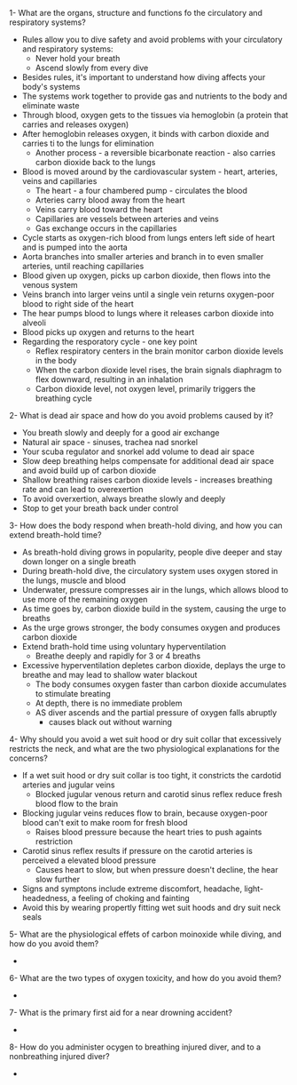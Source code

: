 1- What are the organs, structure and functions fo the circulatory and respiratory systems?

- Rules allow you to dive safety and avoid problems with your circulatory and respiratory systems:
    - Never hold your breath
    - Ascend slowly from every dive
- Besides rules, it's important to understand how diving affects your body's systems
- The systems work together to provide gas and nutrients to the body and eliminate waste
- Through blood, oxygen gets to the tissues via hemoglobin (a protein that carries and releases oxygen)
- After hemoglobin releases oxygen, it binds with carbon dioxide and carries ti to the lungs for elimination
    - Another process - a reversible bicarbonate reaction - also carries carbon dioxide back to the lungs
- Blood is moved around by the cardiovascular system - heart, arteries, veins and capillaries
    - The heart - a four chambered pump - circulates the blood
    - Arteries carry blood away from the heart
    - Veins carry blood toward the heart
    - Capillaries are vessels between arteries and veins
    - Gas exchange occurs in the capillaries
- Cycle starts as oxygen-rich blood from lungs enters left side of heart and is pumped into the aorta
- Aorta branches into smaller arteries and branch in to even smaller arteries, until reaching capillaries
- Blood given up oxygen, picks up carbon dioxide, then flows into the venous system
- Veins branch into larger veins until a single vein returns oxygen-poor blood to right side of the heart
- The hear pumps blood to lungs where it releases carbon dioxide into alveoli
- Blood picks up oxygen and returns to the heart
- Regarding the resporatory cycle - one key point
    - Reflex respiratory centers in the brain monitor carbon dioxide levels in the body
    - When the carbon dioxide level rises, the brain signals diaphragm to flex downward, resulting in an inhalation
    - Carbon dioxide level, not oxygen level, primarily triggers the breathing cycle

2- What is dead air space and how do you avoid problems caused by it? 

- You breath slowly and deeply for a good air exchange
- Natural air space - sinuses, trachea nad snorkel
- Your scuba regulator and snorkel add volume to dead air space
- Slow deep breathing helps compensate for additional dead air space and avoid build up of carbon dioxide
- Shallow breathing raises carbon dioxide levels - increases breathing rate and can lead to overexertion
- To avoid overxertion, always breathe slowly and deeply
- Stop to get your breath back under control

3- How does the body respond when breath-hold diving, and how you can extend breath-hold time?

- As breath-hold diving grows in popularity, people dive deeper and stay down longer on a single breath
- During breath-hold dive, the circulatory system uses oxygen stored in the lungs, muscle and blood
- Underwater, pressure compresses air in the lungs, which allows blood to use more of the remaining oxygen
- As time goes by, carbon dioxide build in the system, causing the urge to breaths
- As the urge grows stronger, the body consumes oxygen and produces carbon dioxide
- Extend brath-hold time using voluntary hyperventilation
    - Breathe deeply and rapidly for 3 or 4 breaths
- Excessive hyperventilation depletes carbon dioxide, deplays the urge to breathe and may lead to shallow water blackout
    - The body consumes oxygen faster than carbon dioxide accumulates to stimulate breating
    - At depth, there is no immediate problem
    - AS diver ascends and the partial pressure of oxygen falls abruptly
        - causes black out without warning

4- Why should you avoid a wet suit hood or dry suit collar that excessively restricts the neck, and what are the two physiological explanations for the concerns?

- If a wet suit hood or dry suit collar is too tight, it constricts the cardotid arteries and jugular veins
    - Blocked jugular venous return and carotid sinus reflex reduce fresh blood flow to the brain
- Blocking jugular veins reduces flow to brain, because oxygen-poor blood can't exit to make room for fresh blood
    - Raises blood pressure because the heart tries to push againts restriction
- Carotid sinus reflex results if pressure on the carotid arteries is perceived a elevated blood pressure
    - Causes heart to slow, but when pressure doesn't decline, the hear slow further
- Signs and symptons include extreme discomfort, headache, light-headedness, a feeling of choking and fainting
- Avoid this by wearing propertly fitting wet suit hoods and dry suit neck seals

5- What are the physiological effets of carbon moinoxide while diving, and how do you avoid them?

-  

6- What are the two types of oxygen toxicity, and how do you avoid them?

- 

7- What is the primary first aid for a near drowning accident?

- 

8- How do you administer ocygen to breathing injured diver, and to a nonbreathing injured diver?

- 